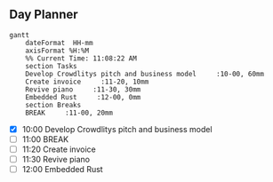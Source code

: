 ## Day Planner
```mermaid
gantt
    dateFormat  HH-mm
    axisFormat %H:%M
    %% Current Time: 11:08:22 AM
    section Tasks
    Develop Crowdlitys pitch and business model     :10-00, 60mm
    Create invoice     :11-20, 10mm
    Revive piano     :11-30, 30mm
    Embedded Rust     :12-00, 0mm
    section Breaks
    BREAK     :11-00, 20mm
```

- [x] 10:00 Develop Crowdlitys pitch and business model
- [ ] 11:00 BREAK
- [ ] 11:20 Create invoice
- [ ] 11:30 Revive piano
- [ ] 12:00 Embedded Rust